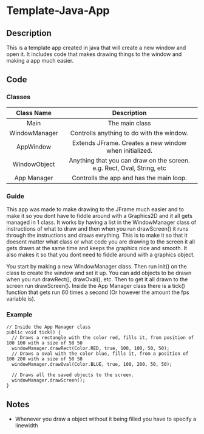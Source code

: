 
# Template-Java-App

## Description

This is a template app created in java that will create a new window and open it. It includes code that makes drawing things to the window and making a app much easier.

## Code

### Classes

|Class Name   |Description                                                           |
|:-----------:|:--------------------------------------------------------------------:|
|Main         |The main class                                                        |
|WindowManager|Controlls anything to do with the window.                             |
|AppWindow    |Extends JFrame. Creates a new window when initialized.                |
|WindowObject |Anything that you can draw on the screen. e.g. Rect, Oval, String, etc|
|App Manager  |Controlls the app and has the main loop.                              |

### Guide

This app was made to make drawing to the JFrame much easier and to make it so you dont have to fiddle around with a Graphics2D and it all gets managed in 1 class. It works by having a list in the WindowManager class of instructions of what to draw and then when you run drawScreen() it runs through the instructions and draws evrything. This is to make it so that it doesent matter what class or what code you are drawing to the screen it all gets drawn at the same time and keeps the graphics nice and smooth. It also makes it so that you dont need to fiddle around with a graphics object.

You start by making a new WindowManager class. Then run init() on the class to create the window and set it up. You can add objects to be drawn when you run drawRect(), drawOval(), etc. Then to get it all drawn to the screen run drawScreen(). Inside the App Manager class there is a tick() function that gets run 60 times a second (Or however the amount the fps variable is).

### Example
    // Inside the App Manager class
    public void tick() {
      // Draws a rectangle with the color red, fills it, from position of 100 100 with a size of 50 50
      windowManager.drawRect(Color.RED, true, 100, 100, 50, 50);
      // Draws a oval with the color blue, fills it, from a position of 100 200 with a size of 50 50
      windowManager.drawOval(Color.BLUE, true, 100, 200, 50, 50);
      
      // Draws all the saved objects to the screen.
      windowManager.drawScreen();
    }
    
## Notes

- Whenever you draw a object without it being filled you have to specify a linewidth
